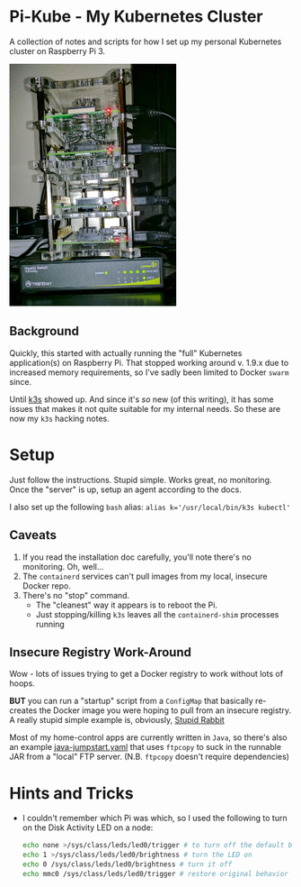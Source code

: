 # Pi-Kube - My Kubernetes Cluster
A collection of notes and scripts for how I set up my personal Kubernetes cluster on Raspberry Pi 3.

![PiCluster](PiCluster-11222017.jpg)

## Background
Quickly, this started with actually running the "full" Kubernetes application(s) on Raspberry Pi. That stopped
working around v. 1.9.x due to increased memory requirements, so I've sadly been limited to Docker `swarm` since.

Until [k3s](https://k3s.io/) showed up. And since it's _so_ new (of this writing), it has some issues that makes it
not quite suitable for my internal needs. So these are now my `k3s` hacking notes.

# Setup
Just follow the instructions. Stupid simple. Works great, no monitoring. Once the "server" is up, setup an agent
according to the docs.

I also set up the following `bash` alias: `alias k='/usr/local/bin/k3s kubectl'`

## Caveats

1. If you read the installation doc carefully, you'll note there's no monitoring. Oh, well...
1. The `containerd` services can't pull images from my local, insecure Docker repo.
1. There's no "stop" command.
   - The "cleanest" way it appears is to reboot the Pi.
   - Just stopping/killing `k3s` leaves all the `containerd-shim` processes running

## Insecure Registry Work-Around
Wow - lots of issues trying to get a Docker registry to work without lots of hoops.

**BUT** you can run a "startup" script from a `ConfigMap` that basically re-creates the Docker image you were hoping to
pull from an insecure registry. A really stupid simple example is, obviously,
[Stupid Rabbit](rabbitmq/rabbit-stupid.yaml)

Most of my home-control apps are currently written in `Java`, so there's also an example 
[java-jumpstart.yaml](java-jumpstart.yaml) that uses `ftpcopy` to suck in the runnable JAR from
a "local" FTP server. (N.B. `ftpcopy` doesn't require dependencies)

# Hints and Tricks
- I couldn't remember which Pi was which, so I used the following to turn on the Disk Activity LED on a node:
  ```bash
  echo none >/sys/class/leds/led0/trigger # to turn off the default behavior
  echo 1 >/sys/class/leds/led0/brightness # turn the LED on
  echo 0 /sys/class/leds/led0/brightness # turn it off
  echo mmc0 /sys/class/leds/led0/trigger # restore original behavior
  ```
